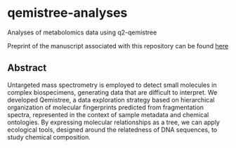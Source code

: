 # qemistree-analyses
Analyses of metabolomics data using q2-qemistree

Preprint of the manuscript associated with this repository can be found [here](https://www.biorxiv.org/content/10.1101/2020.05.04.077636v1)

## Abstract
Untargeted mass spectrometry is employed to detect small molecules in complex biospecimens, generating data that are difficult to interpret. We developed Qemistree, a data exploration strategy based on hierarchical organization of molecular fingerprints predicted from fragmentation spectra, represented in the context of sample metadata and chemical ontologies. By expressing molecular relationships as a tree, we can apply ecological tools, designed around the relatedness of DNA sequences, to study chemical composition.
